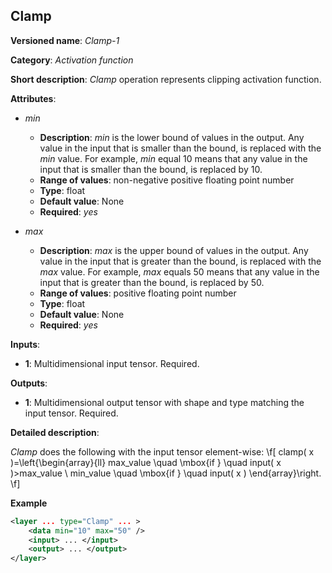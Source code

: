 ## Clamp<a name="Clamp"></a>

**Versioned name**: *Clamp-1*

**Category**: *Activation function*

**Short description**: *Clamp* operation represents clipping activation function.

**Attributes**:

* *min*

  * **Description**: *min* is the lower bound of values in the output. Any value in the input that is smaller than the bound, is replaced with the *min* value. For example, *min* equal 10 means that any value in the input that is smaller than the bound, is replaced by 10.
  * **Range of values**: non-negative positive floating point number
  * **Type**: float
  * **Default value**: None
  * **Required**: *yes*

* *max*

  * **Description**: *max* is the upper bound of values in the output. Any value in the input that is greater than the bound, is replaced with the *max* value. For example, *max* equals 50 means that any value in the input that is greater than the bound, is replaced by 50.
  * **Range of values**: positive floating point number
  * **Type**: float
  * **Default value**: None
  * **Required**: *yes*

**Inputs**:

*   **1**: Multidimensional input tensor. Required.

**Outputs**:

*   **1**: Multidimensional output tensor with shape and type matching the input tensor. Required.

**Detailed description**:

*Clamp* does the following with the input tensor element-wise:
\f[
clamp( x )=\left\{\begin{array}{ll}
    max\_value \quad \mbox{if } \quad input( x )>max\_value \\
    min\_value \quad \mbox{if } \quad input( x )
\end{array}\right.
\f]

**Example**

```xml
<layer ... type="Clamp" ... >
    <data min="10" max="50" />
    <input> ... </input>
    <output> ... </output>
</layer>
```
